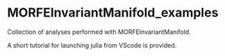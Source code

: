 # MORFEInvariantManifold_examples
Collection of analyses performed with MORFEInvariantManifold.

A short tutorial for launching julia from VScode is provided.
